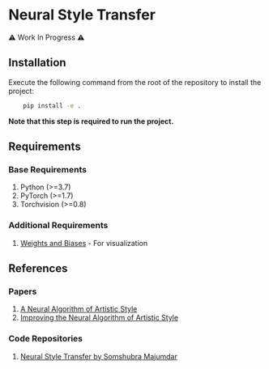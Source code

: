 # Neural Style Transfer

:warning: Work In Progress :warning:

## Installation

Execute the following command from the root of the repository to install the project:

```bash
    pip install -e .
```

**Note that this step is required to run the project.**

## Requirements

### Base Requirements

1. Python (>=3.7)
2. PyTorch (>=1.7)
3. Torchvision (>=0.8)

### Additional Requirements

1. [Weights and Biases](https://github.com/wandb/client) - For visualization

## References

### Papers

1. [A Neural Algorithm of Artistic Style](https://arxiv.org/abs/1508.06576)
2. [Improving the Neural Algorithm of Artistic Style](https://arxiv.org/abs/1605.04603)

### Code Repositories

1. [Neural Style Transfer by Somshubra Majumdar](https://github.com/titu1994/Neural-Style-Transfer)
